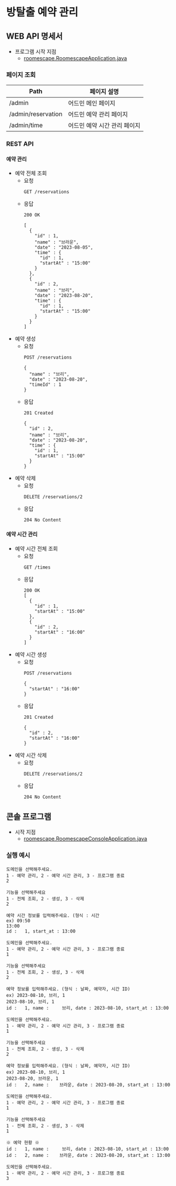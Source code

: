 # 방탈출 예약 관리

## WEB API 명세서

- 프로그램 시작 지점
  - [roomescape.RoomescapeApplication.java](./src/main/java/roomescape/RoomescapeApplication.java)

### 페이지 조회

| Path               | 페이지 설명           |
|--------------------|------------------|
| /admin             | 어드민 메인 페이지       |
| /admin/reservation | 어드민 예약 관리 페이지    |
| /admin/time        | 어드민 예약 시간 관리 페이지 |

### REST API

#### 예약 관리

- 예약 전체 조회
  - 요청
    ```text
    GET /reservations
    ```
  - 응답
    ```text
    200 OK
    
    [
      {
        "id" : 1,
        "name" : "브라운",
        "date" : "2023-08-05",
        "time" : {
          "id" : 1,
          "startAt" : "15:00"
        }
      }, 
      {
        "id" : 2,
        "name" : "브리",
        "date" : "2023-08-20",
        "time" : {
          "id" : 1,
          "startAt" : "15:00"
        }
      }
    ]
    ```
- 예약 생성
  - 요청
    ```text
    POST /reservations
    
    {
      "name" : "브리",
      "date" : "2023-08-20",
      "timeId" : 1
    }
    ```
  - 응답
    ```text
    201 Created
    
    {
      "id" : 2,
      "name" : "브리",
      "date" : "2023-08-20",
      "time" : {
        "id" : 1,
        "startAt" : "15:00"
      }
    }
    ```
- 예약 삭제
  - 요청
    ```text
    DELETE /reservations/2
    ```
  - 응답
    ```text
    204 No Content
    ```


#### 예약 시간 관리

- 예약 시간 전체 조회
  - 요청
    ```text
    GET /times
    ```
  - 응답
    ```text
    200 OK
    [
      {
        "id" : 1,
        "startAt" : "15:00"
      },
      {
        "id" : 2,
        "startAt" : "16:00"
      }
    ]
    ```
- 예약 시간 생성
  - 요청
    ```text
    POST /reservations
    
    {
      "startAt" : "16:00"
    }
    ```
  - 응답
    ```text
    201 Created
    
    {
      "id" : 2,
      "startAt" : "16:00"
    }
    ```
- 예약 시간 삭제
  - 요청
    ```text
    DELETE /reservations/2
    ```
  - 응답
    ```text
    204 No Content
    ```

## 콘솔 프로그램

- 시작 지점
  - [roomescape.RoomescapeConsoleApplication.java](./src/main/java/roomescape/RoomescapeConsoleApplication.java)

### 실행 예시

```text
도메인을 선택해주세요.
1 - 예약 관리, 2 - 예약 시간 관리, 3 - 프로그램 종료
2

기능을 선택해주세요
1 - 전체 조회, 2 - 생성, 3 - 삭제
2

예약 시간 정보를 입력해주세요. (형식 : 시간
ex) 09:50
13:00
id :   1, start_at : 13:00

도메인을 선택해주세요.
1 - 예약 관리, 2 - 예약 시간 관리, 3 - 프로그램 종료
1

기능을 선택해주세요
1 - 전체 조회, 2 - 생성, 3 - 삭제
2

예약 정보를 입력해주세요. (형식 : 날짜, 예약자, 시간 ID)
ex) 2023-08-10, 브리, 1
2023-08-10, 브리, 1
id :   1, name :     브리, date : 2023-08-10, start_at : 13:00

도메인을 선택해주세요.
1 - 예약 관리, 2 - 예약 시간 관리, 3 - 프로그램 종료
1

기능을 선택해주세요
1 - 전체 조회, 2 - 생성, 3 - 삭제
2

예약 정보를 입력해주세요. (형식 : 날짜, 예약자, 시간 ID)
ex) 2023-08-10, 브리, 1
2023-08-20, 브라운, 1
id :   2, name :    브라운, date : 2023-08-20, start_at : 13:00

도메인을 선택해주세요.
1 - 예약 관리, 2 - 예약 시간 관리, 3 - 프로그램 종료
1

기능을 선택해주세요
1 - 전체 조회, 2 - 생성, 3 - 삭제
1

※ 예약 현황 ※
id :   1, name :     브리, date : 2023-08-10, start_at : 13:00
id :   2, name :    브라운, date : 2023-08-20, start_at : 13:00

도메인을 선택해주세요.
1 - 예약 관리, 2 - 예약 시간 관리, 3 - 프로그램 종료
3
```
